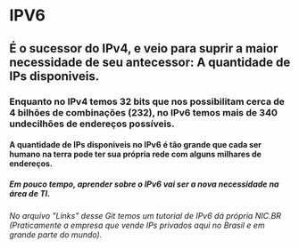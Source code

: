 # IPV6

## É o sucessor do IPv4, e veio para suprir a maior necessidade de seu antecessor: A quantidade de IPs disponiveis.

### Enquanto no IPv4 temos 32 bits que nos possibilitam cerca de 4 bilhões de combinações (232), no IPv6 temos mais de 340 undecilhões de endereços possíveis.
#### A quantidade de IPs disponiveis no IPv6 é tão grande que cada ser humano na terra pode ter sua própria rede com alguns milhares de endereços.

##### Em pouco tempo, aprender sobre o IPv6 vai ser a nova necessidade na área de TI.

###### No arquivo "Links" desse Git temos um tutorial de IPv6 dá própria NIC.BR (Praticamente a empresa que vende IPs privados aqui no Brasil e em grande parte do mundo).
